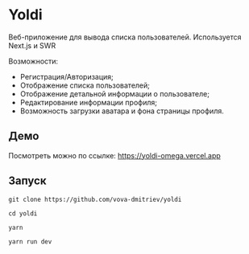 # Yoldi
Веб-приложение для вывода списка пользователей. Используется Next.js и SWR <br>


Возможности:
* Регистрация/Авторизация;
* Отображение списка пользователей;
* Отображение детальной информации о пользователе;
* Редактирование информации профиля;
* Возможность загрузки аватара и фона страницы профиля.


## Демо
Посмотреть можно по ссылке: <a href="https://yoldi-omega.vercel.app" target="_blank">https://yoldi-omega.vercel.app</a>


## Запуск
```console
git clone https://github.com/vova-dmitriev/yoldi
```
``` console
cd yoldi
```

``` console
yarn
```
```console
yarn run dev
```
